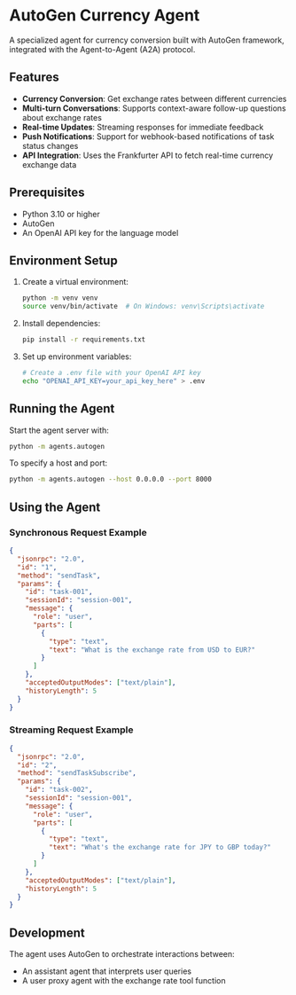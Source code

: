 # AutoGen Currency Agent

A specialized agent for currency conversion built with AutoGen framework, integrated with the Agent-to-Agent (A2A) protocol.

## Features

- **Currency Conversion**: Get exchange rates between different currencies
- **Multi-turn Conversations**: Supports context-aware follow-up questions about exchange rates
- **Real-time Updates**: Streaming responses for immediate feedback
- **Push Notifications**: Support for webhook-based notifications of task status changes
- **API Integration**: Uses the Frankfurter API to fetch real-time currency exchange data

## Prerequisites

- Python 3.10 or higher
- AutoGen
- An OpenAI API key for the language model

## Environment Setup

1. Create a virtual environment:
   ```bash
   python -m venv venv
   source venv/bin/activate  # On Windows: venv\Scripts\activate
   ```

2. Install dependencies:
   ```bash
   pip install -r requirements.txt
   ```

3. Set up environment variables:
   ```bash
   # Create a .env file with your OpenAI API key
   echo "OPENAI_API_KEY=your_api_key_here" > .env
   ```

## Running the Agent

Start the agent server with:

```bash
python -m agents.autogen
```

To specify a host and port:

```bash
python -m agents.autogen --host 0.0.0.0 --port 8000
```

## Using the Agent

### Synchronous Request Example

```json
{
  "jsonrpc": "2.0",
  "id": "1",
  "method": "sendTask",
  "params": {
    "id": "task-001",
    "sessionId": "session-001",
    "message": {
      "role": "user",
      "parts": [
        {
          "type": "text",
          "text": "What is the exchange rate from USD to EUR?"
        }
      ]
    },
    "acceptedOutputModes": ["text/plain"],
    "historyLength": 5
  }
}
```

### Streaming Request Example

```json
{
  "jsonrpc": "2.0",
  "id": "2",
  "method": "sendTaskSubscribe",
  "params": {
    "id": "task-002",
    "sessionId": "session-001",
    "message": {
      "role": "user",
      "parts": [
        {
          "type": "text",
          "text": "What's the exchange rate for JPY to GBP today?"
        }
      ]
    },
    "acceptedOutputModes": ["text/plain"],
    "historyLength": 5
  }
}
```

## Development

The agent uses AutoGen to orchestrate interactions between:
- An assistant agent that interprets user queries
- A user proxy agent with the exchange rate tool function
